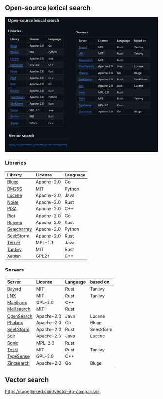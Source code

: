 ## Open-source lexical search

<img src="assets/open-source-lexical-search.png" width="800" alt="Open-source lexical search">

### Libraries
| Library              | License | Language |
| :---------------- | :------ | :---- |
| [Bluge](https://github.com/blugelabs/bluge) | Apache-2.0 | Go |
| [BM25S](https://github.com/xhluca/bm25s) | MIT | Python |
| [Lucene](https://github.com/apache/lucene) | Apache-2.0 | Java |
| [Noise](https://github.com/pipedown/noise) | Apache-2.0 | Rust |
| [PISA](https://github.com/pisa-engine/pisa) | Apache-2.0 | C++ |
| [Riot](https://github.com/go-ego/riot)| Apache-2.0 | Go |
| [Rucene](https://github.com/zhihu/rucene) | Apache-2.0 | Rust |
| [Searcharray](https://github.com/softwaredoug/searcharray) | Apache-2.0 | Python |
| [SeekStorm](https://github.com/SeekStorm/SeekStorm) | Apache-2.0 | Rust |
| [Terrier](https://github.com/terrier-org/terrier-core) | MPL-1.1 | Java |
| [Tantivy](https://github.com/quickwit-oss/tantivy) | MIT | Rust |
| [Xapian](https://xapian.org/) | GPL2+ | C++ |

### Servers
| Server              | License | Language | based on |
| :---------------- | :------ | :---- | :---- |
| [Bayard](https://github.com/mosuka/bayard) | MIT | Rust | Tantivy|
| [LNX](https://github.com/lnx-search/lnx) | MIT | Rust | Tantivy |
| [Manticore](https://github.com/manticoresoftware/manticoresearch/) | GPL-3.0 | C++ | |
| [Meilisearch](https://github.com/meilisearch/meilisearch) | MIT | Rust | |
| [OpenSearch](https://github.com/opensearch-project/OpenSearch) | Apache-2.0 | Java | Lucene |
| [Phalanx](https://github.com/mosuka/phalanx) | Apache-2.0 | Go | Bluge |
| [SeekStorm](https://github.com/SeekStorm/SeekStorm) | Apache-2.0 | Rust | SeekStorm |
| [Solr](https://github.com/apache/solr) | Apache-2.0 | Java | Lucene | 
| [Sonic](https://github.com/valeriansaliou/sonic) | MPL-2.0 | Rust | |
| [Toshi](https://github.com/toshi-search/Toshi) | MIT | Rust | Tantivy |
| [TypeSense](https://github.com/typesense/typesense) | GPL-3.0 | C++ | |
| [Zincsearch](https://github.com/zincsearch/zincsearch) | Apache-2.0 | Go | Bluge |

## Vector search
https://superlinked.com/vector-db-comparison
